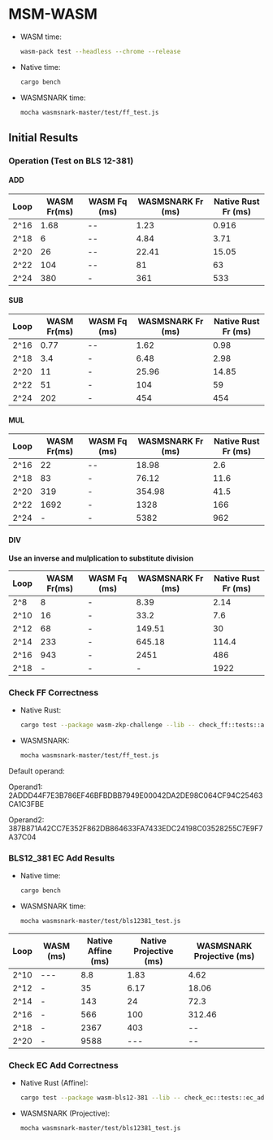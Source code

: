 # MSM-WASM

* WASM time:
    ```bash
    wasm-pack test --headless --chrome --release
    ```
* Native time:
    ```bash
    cargo bench
    ```
* WASMSNARK time:
    ```bash
    mocha wasmsnark-master/test/ff_test.js
    ```

## Initial Results

###  Operation (Test on BLS 12-381)
#### ADD
|Loop | WASM Fr(ms) | WASM Fq (ms) | WASMSNARK Fr (ms)| Native Rust Fr (ms)|
| --- | --- | --- | --- | --- |
| 2^16 | 1.68 | --| 1.23 | 0.916 |
| 2^18 | 6 | --| 4.84 | 3.71 |
| 2^20 | 26 | -- | 22.41 | 15.05 |
| 2^22 | 104 | -- | 81 | 63 |
| 2^24 | 380 | - | 361 | 533 |

#### SUB
|Loop | WASM Fr(ms) | WASM Fq (ms) | WASMSNARK Fr (ms)| Native Rust Fr (ms)|
| --- | --- | --- | --- | --- |
| 2^16 | 0.77 | --| 1.62 | 0.98 |
| 2^18 | 3.4 | - | 6.48 | 2.98 |
| 2^20 | 11 | - | 25.96 | 14.85 |
| 2^22 | 51 | - | 104 | 59 |
| 2^24 | 202 | - |  454 | 454 |


#### MUL
|Loop | WASM Fr(ms) | WASM Fq (ms) | WASMSNARK Fr (ms)| Native Rust Fr (ms)|
| --- | --- | --- | --- | --- |
| 2^16 | 22 | --| 18.98 | 2.6 |
| 2^18 | 83 | - | 76.12 | 11.6 |
| 2^20 | 319 | - | 354.98 | 41.5 |
| 2^22 | 1692 | - | 1328 | 166 |
| 2^24 | - | - | 5382 | 962 |

#### DIV
**Use an inverse and mulplication to substitute division**

|Loop | WASM Fr(ms) | WASM Fq (ms) | WASMSNARK Fr (ms)| Native Rust Fr (ms)|
| --- | --- | --- | --- | --- |
| 2^8 | 8 | - | 8.39 | 2.14 |
| 2^10 | 16 | - | 33.2 | 7.6 |
| 2^12 | 68 | - | 149.51 | 30 |
| 2^14 | 233 | - | 645.18 | 114.4 |
| 2^16 | 943 | - | 2451 | 486 |
| 2^18 | - | - | - | 1922 |



### Check FF Correctness 
* Native Rust: 
    ```bash
    cargo test --package wasm-zkp-challenge --lib -- check_ff::tests::all_operation_corect --exact --nocapture 
    ```
* WASMSNARK:
    ```bash
    mocha wasmsnark-master/test/ff_test.js
    ```

Default operand: 

Operand1: 2ADDD44F7E3B786EF46BFBDBB7949E00042DA2DE98C064CF94C25463CA1C3FBE

Operand2: 387B871A42CC7E352F862DB864633FA7433EDC24198C03528255C7E9F7A37C04



### BLS12_381 EC Add Results 
* Native time:
    ```bash
    cargo bench
    ```
* WASMSNARK time:
    ```bash
    mocha wasmsnark-master/test/bls12381_test.js
    ```
|Loop | WASM  (ms) | Native Affine (ms) | Native Projective (ms)  | WASMSNARK Projective (ms) |
| --- | --- | --- | ---| --- |
| 2^10 | --- | 8.8 | 1.83 | 4.62 |
| 2^12 | - | 35 | 6.17 | 18.06 |
| 2^14 | - | 143 | 24 | 72.3 |
| 2^16 | - | 566 | 100 | 312.46 |
| 2^18 | -| 2367 | 403 | -- |
| 2^20 | -| 9588 |--- |  -- |

### Check EC Add Correctness 
* Native Rust (Affine): 
    ```bash
    cargo test --package wasm-bls12-381 --lib -- check_ec::tests::ec_add_corect --exact --nocapture
    ```
* WASMSNARK (Projective):
    ```bash
    mocha wasmsnark-master/test/bls12381_test.js
    ```

